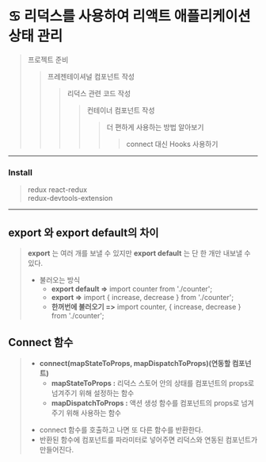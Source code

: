 # ♋ 리덕스를 사용하여 리액트 애플리케이션 상태 관리
> 프로젝트 준비
>> 프레젠테이셔널 컴포넌트 작성
>>> 리덕스 관련 코드 작성
>>>> 컨테이너 컴포넌트 작성
>>>>> 더 편하게 사용하는 방법 알아보기
>>>>>> connect 대신 Hooks 사용하기
___
### Install
> redux react-redux<br>
> redux-devtools-extension
___

## export 와 export default의 차이
> __export__ 는 여러 개를 보낼 수 있지만 __export default__ 는 단 한 개만 내보낼 수 있다. <br>
> + 불러오는 방식
>   + __export default =>__   import counter from './counter';
>   + __export =>__   import { increase, decrease } from './counter';
>   + __한꺼번에 불러오기 =>__   import counter, { increase, decrease } from './counter';

## Connect 함수 
> + __connect(mapStateToProps, mapDispatchToProps)(연동할 컴포넌트)__
>   + __mapStateToProps :__ 리덕스 스토어 안의 상태를 컴포넌트의 props로 넘겨주기 위해 설정하는 함수
>   + __mapDispatchToProps :__ 액션 생성 함수를 컴포넌트의 props로 넘겨주기 위해 사용하는 함수
> - connect 함수를 호출하고 나면 또 다른 함수를 반환한다.
> - 반환된 함수에 컴포넌트를 파라미터로 넣어주면 리덕스와 연동된 컴포넌트가 만들어진다.

